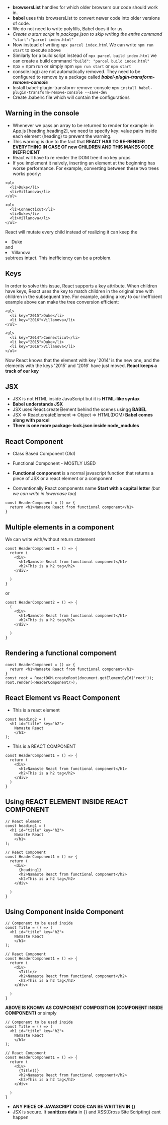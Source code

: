 - **browsersList** handles for which older browsers our code should work in.
- **babel** uses this browsersList to convert newer code into older versions of code.
- We do not need to write polyfills, Babel does it for us.
- *Create a start script in package.json to skip writing the entire command*\
```"start":"parcel index.html"```
- Now instead of writing ```npx parcel index.html```
We can write ```npm run start``` to execute above
- Similarly for a build script instead of ```npx parcel build index.html``` we can create a build command ```"build": "parcel build index.html"```
- npx = npm run or simply npm
```npm run start``` or ```npm start```
- console.log() are not automatically removed. They need to be configured to remove by a package called ***babel-plugin-transform-remove-console***
- Install babel-plugin-transform-remove-console
```npm install babel-plugin-transform-remove-console --save-dev```
- Create .babelrc file which will contain the configurations

## Warning in the console
- Whenever we pass an array to be returned to render for example: in App.js
[heading,heading2], we need to specify key: value pairs inside each element (heading) to prevent the warning.
- This warning is due to the fact that **REACT HAS TO RE-RENDER EVERYTHING IN CASE OF new CHILDREN AND THIS MAKES CODE INEFFICIENT**
- React will have to re render the DOM tree if no key props
- If you implement it naively, inserting an element at the beginning has worse performance. For example, converting between these two trees works poorly:
```
<ul>
  <li>Duke</li>
  <li>Villanova</li>
</ul>

<ul>
  <li>Connecticut</li>
  <li>Duke</li>
  <li>Villanova</li>
</ul>
```
React will mutate every child instead of realizing it can keep the <li>Duke</li> and <li>Villanova</li> subtrees intact. This inefficiency can be a problem.

## Keys
In order to solve this issue, React supports a key attribute. When children have keys, React uses the key to match children in the original tree with children in the subsequent tree. For example, adding a key to our inefficient example above can make the tree conversion efficient:
```
<ul>
  <li key="2015">Duke</li>
  <li key="2016">Villanova</li>
</ul>

<ul>
  <li key="2014">Connecticut</li>
  <li key="2015">Duke</li>
  <li key="2016">Villanova</li>
</ul>
```
Now React knows that the element with key '2014' is the new one, and the elements with the keys '2015' and '2016' have just moved.
**React keeps a track of our key**


## JSX
- JSX is not HTML inside JavaScript but it is **HTML-like syntax**
- **Babel understands JSX**
- JSX uses React.createElement behind the scenes usingg **BABEL**
- JSX => React.createElement => Object => HTML(DOM) 
**Babel comes along with parcel**
- **There is one more package-lock.json inside node_modules**

## React Component
- Class Based Component (Old)
- Functional Component - MOSTLY USED

- **Functional component** is a normal javascript function that returns a piece of JSX or a react element or a component
- Conventionally React components name **Start with a capital letter** *(but we can write in lowercase too)*
```
const HeaderComponent = () => {
  return <h1>Namaste React from functional component</h1>
}
```
## Multiple elements in a component
We can write with/without return statement
```
const HeaderComponent1 = () => {
  return (
    <div>
      <h1>Namaste React from functional component</h1>
      <h2>This is a h2 tag</h2>
    </div>
    
  )
}
```
or
```
const HeaderComponent2 = () => {
  (
    <div>
      <h1>Namaste React from functional component</h1>
      <h2>This is a h2 tag</h2>
    </div>
    
  )
}
```
## Rendering a functional component
```
const HeaderComponent = () => {
  return <h1>Namaste React from functional component</h1>
}
const root = ReactDOM.createRoot(document.getElementById('root'));
root.render(<HeaderComponent/>);
```

## React Element vs React Component
- This is a react element
```
const heading2 = (
  <h1 id="title" key="h2">
    Namaste React
    </h1>
);
```
- This is a REACT COMPONENT
```
const HeaderComponent1 = () => {
  return (
    <div>
      <h1>Namaste React from functional component</h1>
      <h2>This is a h2 tag</h2>
    </div>
  )
}
```

## Using REACT ELEMENT INSIDE REACT COMPONENT
```
// React element
const heading1 = (
  <h1 id="title" key="h2">
    Namaste React
    </h1>
);

// React Component
const HeaderComponent1 = () => {
  return (
    <div>
      {heading1}
      <h2>Namaste React from functional component</h2>
      <h2>This is a h2 tag</h2>
    </div>
    
  )
}
```

## Using Component inside Component
```
// Component to be used inside
const Title = () => (
  <h1 id="title" key="h2">
    Namaste React
    </h1>
);

// React Component
const HeaderComponent1 = () => {
  return (
    <div>
      <Title/>
      <h2>Namaste React from functional component</h2>
      <h2>This is a h2 tag</h2>
    </div>
    
  )
}
```
**ABOVE IS KNOWN AS COMPONENT COMPOSITION**
**(COMPONENT INSIDE COMPONENT)**
or simply
```
// Component to be used inside
const Title = () => (
  <h1 id="title" key="h2">
    Namaste React
    </h1>
);

// React Component
const HeaderComponent1 = () => {
  return (
    <div>
      {Title()}
      <h2>Namaste React from functional component</h2>
      <h2>This is a h2 tag</h2>
    </div>
    
  )
}
```
- **ANY PIECE OF JAVASCRIPT CODE CAN BE WRITTEN IN {}**
- JSX is secure. It **sanitizes data** in {} and XSS(Cross Site Scripting) cant happen
